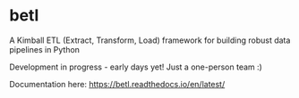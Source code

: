 # betl
A Kimball ETL (Extract, Transform, Load) framework for building robust data pipelines in Python

Development in progress - early days yet! Just a one-person team :)

Documentation here: https://betl.readthedocs.io/en/latest/

